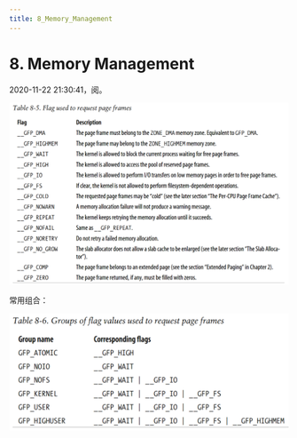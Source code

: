 ```yaml
---
title: 8_Memory_Management
---
```


# 8. Memory Management

2020-11-22 21:30:41，阅。

![8%20Memory%20Management/Untitled.png](8%20Memory%20Management/Untitled.png)

常用组合：

![8%20Memory%20Management/Untitled%201.png](8%20Memory%20Management/Untitled%201.png)